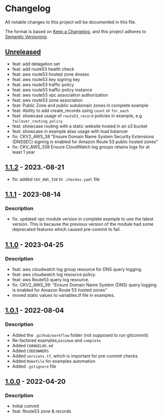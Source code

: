 # Changelog
All notable changes to this project will be documented in this file.

The format is based on [Keep a Changelog](https://keepachangelog.com/en/1.0.0/),
and this project adheres to [Semantic Versioning](https://semver.org/spec/v2.0.0.html).

## [Unreleased]
- feat: add delagation set
- feat: add route53 health check
- feat: aws route53 hosted zone dnssec
- feat: aws route53 key signing key
- feat: aws route53 traffic policy
- feat: aws route53 traffic policy instance
- feat: aws route53 vpc association authorization
- feat: aws route53 zone association
- feat: Public Zone and public subdomain zones in complete example
- feat: Ability to add create_records using `count` or `for_each`
- feat: showcase usage of `route53_record` policies in example, e.g `failover_routing_policy`
- feat: showcase routing with a static website hosted in an s3 bucket
- feat: showcase in example alias usage with load balancer
- fix: CKV2_AWS_38 "Ensure Domain Name System Security Extensions (DNSSEC) signing is enabled for Amazon Route 53 public hosted zones"
- fix: CKV_AWS_338 Ensure CloudWatch log groups retains logs for at least 1 year

## [1.1.2] - 2023.-08-21
- fix: added `CKV_AWS_338` to `.checkov.yaml` file

## [1.1.1] - 2023-08-14
### Description
- fix: updated vpc module version in complete example to use the latest version. This is because the previous version of the module had some deprecated features which caused pre-commit to fail.

## [1.1.0] - 2023-04-25
### Description
- feat: aws cloudwatch log group resource for DNS query logging.
- feat: aws cloudwatch log resource policy.
- feat: aws Route53 query log resource.
- fix: CKV2_AWS_39: "Ensure Domain Name System (DNS) query logging is enabled for Amazon Route 53 hosted zones"
- moved static values to variables.tf file in examples.

## [1.0.1] - 2022-08-04
### Description
- Added the `.github/workflow` folder (not supposed to run gitcommit)
- Re-factored examples,`minimum` and `complete`
- Added `CHANGELOG.md`
- Added `CODEOWNERS`
- Added `versions.tf`, which is important for pre-commit checks
- Added `Makefile` for examples automation
- Added `.gitignore` file

## [1.0.0] - 2022-04-20
### Description
- Initial commit
- feat: Route53 zone & records

[Unreleased]: https://github.com/boldlink/terraform-aws-route53/compare/1.1.2...HEAD

[1.1.2]: https://github.com/boldlink/terraform-aws-route53/releases/tag/1.1.2
[1.1.1]: https://github.com/boldlink/terraform-aws-route53/releases/tag/1.1.1
[1.1.0]: https://github.com/boldlink/terraform-aws-route53/releases/tag/1.1.0
[1.0.1]: https://github.com/boldlink/terraform-aws-route53/releases/tag/1.0.1
[1.0.0]: https://github.com/boldlink/terraform-aws-route53/releases/tag/1.0.0
